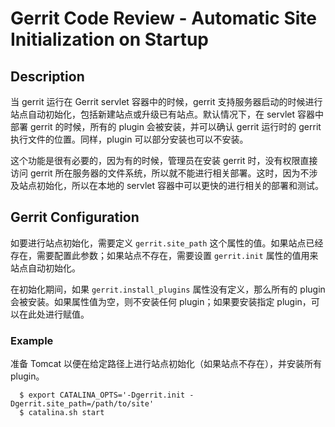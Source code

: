 # Gerrit Code Review - Automatic Site Initialization on Startup

## Description

当 gerrit 运行在 Gerrit servlet 容器中的时候，gerrit 支持服务器启动的时候进行站点自动初始化，包括新建站点或升级已有站点。默认情况下，在 servlet 容器中部署 gerrit 的时候，所有的 plugin 会被安装，并可以确认 gerrit 运行时的 gerrit 执行文件的位置。同样，plugin 可以部分安装也可以不安装。

这个功能是很有必要的，因为有的时候，管理员在安装 gerrit 时，没有权限直接访问 gerrit 所在服务器的文件系统，所以就不能进行相关部署。这时，因为不涉及站点初始化，所以在本地的 servlet 容器中可以更快的进行相关的部署和测试。

## Gerrit Configuration

如要进行站点初始化，需要定义 `gerrit.site_path` 这个属性的值。如果站点已经存在，需要配置此参数；如果站点不存在，需要设置 `gerrit.init` 属性的值用来站点自动初始化。

在初始化期间，如果 `gerrit.install_plugins` 属性没有定义，那么所有的 plugin 会被安装。如果属性值为空，则不安装任何 plugin；如果要安装指定 plugin，可以在此处进行赋值。

### Example

准备 Tomcat 以便在给定路径上进行站点初始化（如果站点不存在），并安装所有 plugin。

```
  $ export CATALINA_OPTS='-Dgerrit.init -Dgerrit.site_path=/path/to/site'
  $ catalina.sh start
```

